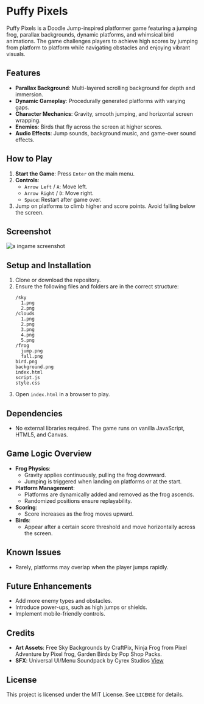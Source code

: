 # Puffy Pixels

Puffy Pixels is a Doodle Jump-inspired platformer game featuring a jumping frog, parallax backgrounds, dynamic platforms, and whimsical bird animations. The game challenges players to achieve high scores by jumping from platform to platform while navigating obstacles and enjoying vibrant visuals.

## Features

- **Parallax Background**: Multi-layered scrolling background for depth and immersion.
- **Dynamic Gameplay**: Procedurally generated platforms with varying gaps.
- **Character Mechanics**: Gravity, smooth jumping, and horizontal screen wrapping.
- **Enemies**: Birds that fly across the screen at higher scores.
- **Audio Effects**: Jump sounds, background music, and game-over sound effects.

## How to Play

1. **Start the Game**: Press `Enter` on the main menu.
2. **Controls**:
   - `Arrow Left` / `A`: Move left.
   - `Arrow Right` / `D`: Move right.
   - `Space`: Restart after game over.
3. Jump on platforms to climb higher and score points. Avoid falling below the screen.

## Screenshot

![a ingame screenshot](https://cloud-9u4xmj5cr-hack-club-bot.vercel.app/0image.png)

## Setup and Installation

1. Clone or download the repository.
2. Ensure the following files and folders are in the correct structure:
   ```
   /sky
     1.png
     2.png
   /clouds
     1.png
     2.png
     3.png
     4.png
     5.png
   /frog
     jump.png
     fall.png
   bird.png
   background.png
   index.html
   script.js
   style.css
   ```
3. Open `index.html` in a browser to play.

## Dependencies

- No external libraries required. The game runs on vanilla JavaScript, HTML5, and Canvas.

## Game Logic Overview

- **Frog Physics**:
  - Gravity applies continuously, pulling the frog downward.
  - Jumping is triggered when landing on platforms or at the start.
- **Platform Management**:
  - Platforms are dynamically added and removed as the frog ascends.
  - Randomized positions ensure replayability.
- **Scoring**:
  - Score increases as the frog moves upward.
- **Birds**:
  - Appear after a certain score threshold and move horizontally across the screen.

## Known Issues

- Rarely, platforms may overlap when the player jumps rapidly.

## Future Enhancements

- Add more enemy types and obstacles.
- Introduce power-ups, such as high jumps or shields.
- Implement mobile-friendly controls.

## Credits

- **Art Assets**: Free Sky Backgrounds by CraftPix, Ninja Frog from Pixel Adventure by Pixel frog, Garden Birds by Pop Shop Packs.
- **SFX**: Universal UI/Menu Soundpack by Cyrex Studios [View](https://cyrex-studios.itch.io/universal-ui-soundpack)

## License

This project is licensed under the MIT License. See `LICENSE` for details.
